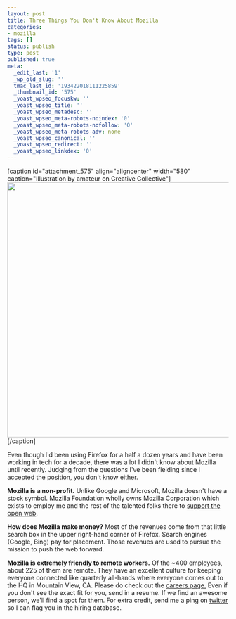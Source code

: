 ```yaml
---
layout: post
title: Three Things You Don't Know About Mozilla
categories:
- mozilla
tags: []
status: publish
type: post
published: true
meta:
  _edit_last: '1'
  _wp_old_slug: ''
  tmac_last_id: '193422018111225859'
  _thumbnail_id: '575'
  _yoast_wpseo_focuskw: ''
  _yoast_wpseo_title: ''
  _yoast_wpseo_metadesc: ''
  _yoast_wpseo_meta-robots-noindex: '0'
  _yoast_wpseo_meta-robots-nofollow: '0'
  _yoast_wpseo_meta-robots-adv: none
  _yoast_wpseo_canonical: ''
  _yoast_wpseo_redirect: ''
  _yoast_wpseo_linkdex: '0'
---
```

[caption id="attachment_575" align="aligncenter" width="580" caption="Illustration by amateur on Creative Collective"]<a href="http://skinnywhitegirl.com/blog/wp-content/uploads/2011/06/moz-fox.jpg"><img src="http://skinnywhitegirl.com/blog/wp-content/uploads/2011/06/moz-fox.jpg" alt="" title="Mozilla Creative Collective by amateur" width="580" height="580" class="size-full wp-image-575" /></a>[/caption]

Even though I'd been using Firefox for a half a dozen years and have been working in tech for a decade, there was a lot I didn't know about Mozilla until recently. Judging from the questions I've been fielding since I accepted the position, you don't know either.

<strong>Mozilla is a non-profit.</strong> Unlike Google and Microsoft, Mozilla doesn't have a stock symbol. Mozilla Foundation wholly owns Mozilla Corporation which exists to employ me and the rest of the talented folks there to <a href="http://www.mozilla.org/about/mission.html">support the open web</a>.

<strong>How does Mozilla make money?</strong> Most of the revenues come from that little search box in the upper right-hand corner of Firefox. Search engines (Google, Bing) pay for placement. Those revenues are used to pursue the mission to push the web forward.

<strong>Mozilla is extremely friendly to remote workers.</strong> Of the ~400 employees, about 225 of them are remote. They have an excellent culture for keeping everyone connected like quarterly all-hands where everyone comes out to the HQ in Mountain View, CA. Please do check out the <a href="http://www.mozilla.com/en-US/about/careers.html">careers page.</a> Even if you don't see the exact fit for you, send in a resume. If we find an awesome person, we'll find a spot for them. For extra credit, send me a ping on <a href="http://twitter.com/skinny">twitter</a> so I can flag you in the hiring database.
